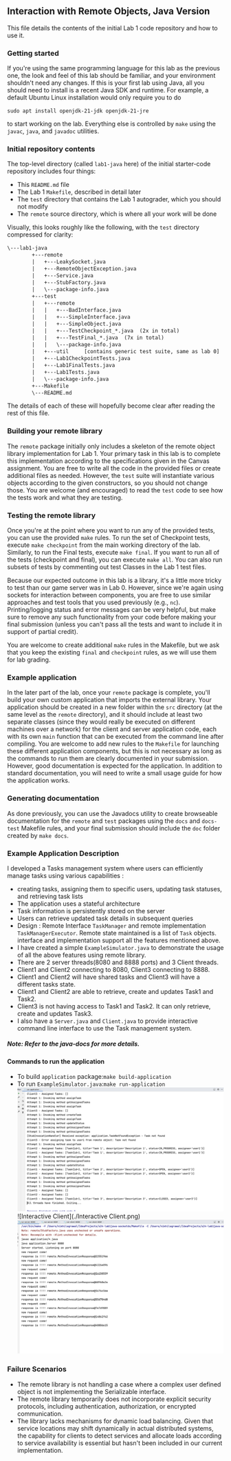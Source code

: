 ## Interaction with Remote Objects, Java Version

This file details the contents of the initial Lab 1 code repository and how to use it.


### Getting started

If you're using the same programming language for this lab as the previous one, the look and feel of this
lab should be familiar, and your environment shouldn't need any changes.  If this is your first lab using Java,
all you should need to install is a recent Java SDK and runtime.  For example, a default Ubuntu Linux installation
would only require you to do
```
sudo apt install openjdk-21-jdk openjdk-21-jre
```
to start working on the lab. Everything else is controlled by `make` using the `javac`, `java`, and `javadoc`
utilities.


### Initial repository contents

The top-level directory (called `lab1-java` here) of the initial starter-code repository includes four things:
* This `README.md` file
* The Lab 1 `Makefile`, described in detail later
* The `test` directory that contains the Lab 1 autograder, which you should not modify
* The `remote` source directory, which is where all your work will be done

Visually, this looks roughly like the following, with the `test` directory compressed for clarity:
```
\---lab1-java
        +---remote
        |   +---LeakySocket.java
        |   +---RemoteObjectException.java
        |   +---Service.java
        |   +---StubFactory.java
        |   \---package-info.java
        +---test
        |   +---remote
        |   |   +---BadInterface.java
        |   |   +---SimpleInterface.java
        |   |   +---SimpleObject.java
        |   |   +---TestCheckpoint_*.java  (2x in total)
        |   |   +---TestFinal_*.java  (7x in total)
        |   |   \---package-info.java
        |   +---util     [contains generic test suite, same as lab 0]
        |   +---Lab1CheckpointTests.java
        |   +---Lab1FinalTests.java
        |   +---Lab1Tests.java
        |   \---package-info.java
        +---Makefile
        \---README.md
```
The details of each of these will hopefully become clear after reading the rest of this file.


### Building your remote library

The `remote` package initially only includes a skeleton of the remote object library implementation for Lab 1. Your
primary task in this lab is to complete this implementation according to the specifications given in the Canvas
assignment. You are free to write all the code in the provided files or create additional files as needed. However, 
the `test` suite will instantiate various objects according to the given constructors, so you should not change those.
You are welcome (and encouraged) to read the `test` code to see how the tests work and what they are testing.


### Testing the remote library

Once you're at the point where you want to run any of the provided tests, you can use the provided `make` rules. To run
the set of Checkpoint tests, execute `make checkpoint` from the main working directory of the lab. Similarly, to run the 
Final tests, execute `make final`. If you want to run all of the tests (checkpoint and final), you can execute `make all`.
You can also run subsets of tests by commenting out test Classes in the Lab 1 test files.

Because our expected outcome in this lab is a library, it's a little more tricky to test than our game server was in Lab 0.
However, since we're again using sockets for interaction between components, you are free to use similar approaches and test
tools that you used previously (e.g., `nc`). Printing/logging status and error messages can be very helpful, but make sure to
remove any such functionality from your code before making your final submission (unless you can't pass all the tests and want
to include it in support of partial credit).

You are welcome to create additional `make` rules in the Makefile, but we ask that you keep the existing `final` and `checkpoint`
rules, as we will use them for lab grading.


### Example application

In the later part of the lab, once your `remote` package is complete, you'll build your own custom application that imports
the external library.  Your application should be created in a new folder within the `src` directory (at the same level as 
the `remote` directory), and it should include at least two separate classes (since they would really be executed on different
machines over a network) for the client and server application code, each with its own `main` function that can be executed 
from the command line after compiling.  You are welcome to add new rules to the `Makefile` for launching these different 
application components, but this is not necessary as long as the commands to run them are clearly documented in your submission.
However, good documentation is expected for the application.  In addition to standard documentation, you will need to write a 
small usage guide for how the application works.


### Generating documentation

As done previously, you can use the Javadocs utility to create browseable documentation for the `remote` and `test` packages
using the `docs` and `docs-test` Makefile rules, and your final submission should include the `doc` folder created by `make docs`.


### Example Application Description
I developed a Tasks management system where users can efficiently manage tasks using various capabilities :
* creating tasks, assigning them to specific users, updating task statuses, and retrieving task lists
* The application uses a stateful architecture
* Task information is persistently stored on the server
* Users can retrieve updated task details in subsequent queries
* Design : Remote Interface ``TaskManager`` and remote implementation ``TaskManagerExecutor``. Remote state maintained
  is a list of ``Task`` objects. interface and implementation support all the features mentioned above.
* I have created a simple ``ExampleSimulator.java`` to demonstrate the usage of all the above features using remote library.
* There are 2 server threads(8080 and 8888 ports) and 3 Client threads.
* Client1 and Client2 connecting to 8080, Client3 connecting to 8888.
* Client1 and Client2 will have shared tasks and Client3 will have a different tasks state.
* Client1 and Client2 are able to retrieve, create and updates Task1 and Task2.
* Client3 is not having access to Task1 and Task2. It can only retrieve, create and updates Task3.
* I also have a ``Server.java`` and ``Client.java`` to provide interactive command line interface to use the Task management system.
##### Note: Refer to the java-docs for more details.
#### Commands to run the application
* To build ``application`` package:```make build-application```
* To run ``ExampleSimulator.java``:```make run-application```
  ![Example Application](./ExampleSimulator.png)
  ![Interactive Client](./Interactive Client.png)
  ![Server](./Server.png)
### Failure Scenarios
* The remote library is not handling a case where a complex user defined object is not implementing the Serializable interface.
* The remote library temporarily does not incorporate explicit security protocols, including authentication, authorization, or encrypted communication.
* The library lacks mechanisms for dynamic load balancing. Given that service locations may shift dynamically in actual distributed systems,
  the capability for clients to detect services and allocate loads according to service availability is essential but hasn't been included in our current implementation.


